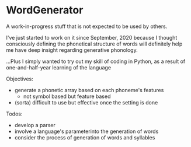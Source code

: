 # WordGenerator
A work-in-progress stuff that is not expected to be used by others.

I've just started to work on it since September, 2020 because I thought consciously defining the phonetical structure of words will definitely help me have deep insight regarding generative phonology.

...Plus I simply wanted to try out my skill of coding in Python, as a result of one-and-half-year learning of the language

Objectives:
- generate a phonetic array based on each phoneme's features
  - not symbol based but feature based
- (sorta) difficult to use but effective once the setting is done

Todos:
- develop a parser
- involve a language's parameterinto the generation of words
- consider the process of generation of words and syllables
